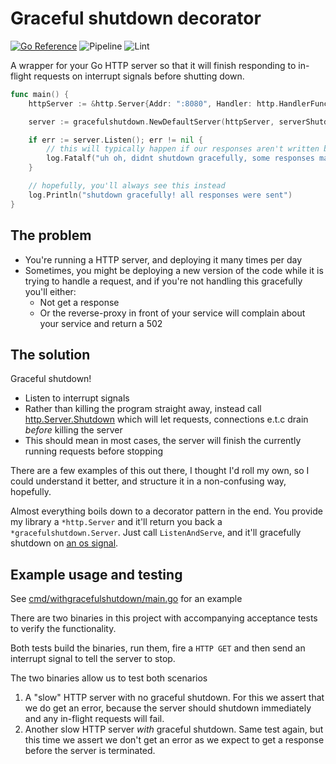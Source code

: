 # Graceful shutdown decorator
[![Go Reference](https://pkg.go.dev/badge/github.com/quii/go-graceful-shutdown.svg)](https://pkg.go.dev/github.com/quii/go-graceful-shutdown)
![Pipeline](https://github.com/quii/go-graceful-shutdown/actions/workflows/pipeline.yaml/badge.svg)
![Lint](https://github.com/quii/go-graceful-shutdown/actions/workflows/golang-ci-lint.yaml/badge.svg)

A wrapper for your Go HTTP server so that it will finish responding to in-flight requests on interrupt signals before shutting down.

```go
func main() {
	httpServer := &http.Server{Addr: ":8080", Handler: http.HandlerFunc(aSlowHandler)}

	server := gracefulshutdown.NewDefaultServer(httpServer, serverShutdownTimeout)

	if err := server.Listen(); err != nil {
		// this will typically happen if our responses aren't written before the ctx deadline, not much can be done
		log.Fatalf("uh oh, didnt shutdown gracefully, some responses may have been lost %v", err)
	}

	// hopefully, you'll always see this instead
	log.Println("shutdown gracefully! all responses were sent")
}
```

## The problem

- You're running a HTTP server, and deploying it many times per day
- Sometimes, you might be deploying a new version of the code while it is trying to handle a request, and if you're not handling this gracefully you'll either:
  - Not get a response
  - Or the reverse-proxy in front of your service will complain about your service and return a 502

## The solution

Graceful shutdown! 

- Listen to interrupt signals
- Rather than killing the program straight away, instead call [http.Server.Shutdown](https://pkg.go.dev/net/http#Server.Shutdown) which will let requests, connections e.t.c drain _before_ killing the server
- This should mean in most cases, the server will finish the currently running requests before stopping

There are a few examples of this out there, I thought I'd roll my own, so I could understand it better, and structure it in a non-confusing way, hopefully.

Almost everything boils down to a decorator pattern in the end. You provide my library a `*http.Server` and it'll return you back a `*gracefulshutdown.Server`. Just call `ListenAndServe`, and it'll gracefully shutdown on [an os signal](https://github.com/quii/go-graceful-shutdown/blob/main/signal.go#L11).

## Example usage and testing

See [cmd/withgracefulshutdown/main.go](https://github.com/quii/go-graceful-shutdown/blob/main/cmd/withgracefulshutdown/main.go) for an example

There are two binaries in this project with accompanying acceptance tests to verify the functionality. 

Both tests build the binaries, run them, fire a `HTTP GET` and then send an interrupt signal to tell the server to stop.

The two binaries allow us to test both scenarios

1. A "slow" HTTP server with no graceful shutdown. For this we assert that we do get an error, because the server should shutdown immediately and any in-flight requests will fail.
2. Another slow HTTP server _with_ graceful shutdown. Same test again, but this time we assert we don't get an error as we expect to get a response before the server is terminated.